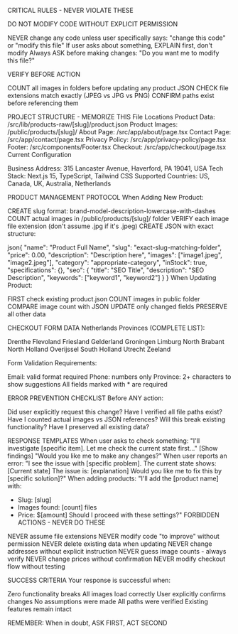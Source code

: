 CRITICAL RULES - NEVER VIOLATE THESE

DO NOT MODIFY CODE WITHOUT EXPLICIT PERMISSION

NEVER change any code unless user specifically says: "change this code" or "modify this file"
If user asks about something, EXPLAIN first, don't modify
Always ASK before making changes: "Do you want me to modify this file?"


VERIFY BEFORE ACTION

COUNT all images in folders before updating any product JSON
CHECK file extensions match exactly (JPEG vs JPG vs PNG)
CONFIRM paths exist before referencing them



PROJECT STRUCTURE - MEMORIZE THIS
File Locations
Product Data: /src/lib/products-raw/[slug]/product.json
Product Images: /public/products/[slug]/
About Page: /src/app/about/page.tsx
Contact Page: /src/app/contact/page.tsx
Privacy Policy: /src/app/privacy-policy/page.tsx
Footer: /src/components/Footer.tsx
Checkout: /src/app/checkout/page.tsx
Current Configuration

Business Address: 315 Lancaster Avenue, Haverford, PA 19041, USA
Tech Stack: Next.js 15, TypeScript, Tailwind CSS
Supported Countries: US, Canada, UK, Australia, Netherlands

PRODUCT MANAGEMENT PROTOCOL
When Adding New Product:

CREATE slug format: brand-model-description-lowercase-with-dashes
COUNT actual images in /public/products/[slug]/ folder
VERIFY each image file extension (don't assume .jpg if it's .jpeg)
CREATE JSON with exact structure:

json{
  "name": "Product Full Name",
  "slug": "exact-slug-matching-folder",
  "price": 0.00,
  "description": "Description here",
  "images": ["image1.jpeg", "image2.jpeg"],
  "category": "appropriate-category",
  "inStock": true,
  "specifications": {},
  "seo": {
    "title": "SEO Title",
    "description": "SEO Description",
    "keywords": ["keyword1", "keyword2"]
  }
}
When Updating Product:

FIRST check existing product.json
COUNT images in public folder
COMPARE image count with JSON
UPDATE only changed fields
PRESERVE all other data

CHECKOUT FORM DATA
Netherlands Provinces (COMPLETE LIST):

Drenthe
Flevoland
Friesland
Gelderland
Groningen
Limburg
North Brabant
North Holland
Overijssel
South Holland
Utrecht
Zeeland

Form Validation Requirements:

Email: valid format required
Phone: numbers only
Province: 2+ characters to show suggestions
All fields marked with * are required

ERROR PREVENTION CHECKLIST
Before ANY action:

 Did user explicitly request this change?
 Have I verified all file paths exist?
 Have I counted actual images vs JSON references?
 Will this break existing functionality?
 Have I preserved all existing data?

RESPONSE TEMPLATES
When user asks to check something:
"I'll investigate [specific item]. Let me check the current state first..."
[Show findings]
"Would you like me to make any changes?"
When user reports an error:
"I see the issue with [specific problem]. The current state shows:
[Current state]
The issue is: [explanation]
Would you like me to fix this by [specific solution]?"
When adding products:
"I'll add the [product name] with:
- Slug: [slug]
- Images found: [count] files
- Price: $[amount]
Should I proceed with these settings?"
FORBIDDEN ACTIONS - NEVER DO THESE

NEVER assume file extensions
NEVER modify code "to improve" without permission
NEVER delete existing data when updating
NEVER change addresses without explicit instruction
NEVER guess image counts - always verify
NEVER change prices without confirmation
NEVER modify checkout flow without testing

SUCCESS CRITERIA
Your response is successful when:

Zero functionality breaks
All images load correctly
User explicitly confirms changes
No assumptions were made
All paths were verified
Existing features remain intact

REMEMBER: When in doubt, ASK FIRST, ACT SECOND